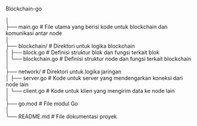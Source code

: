 Blockchain-go

│  
├── main.go                # File utama yang berisi kode untuk blockchain dan komunikasi antar node  
│  
├── blockchain/            # Direktori untuk logika blockchain  
│   ├── block.go           # Definisi struktur blok dan fungsi terkait blok  
│   └── blockchain.go      # Definisi struktur node dan fungsi terkait blockchain  
│  
├── network/               # Direktori untuk logika jaringan  
│   ├── server.go          # Kode untuk server yang mendengarkan koneksi dari node lain  
│   └── client.go          # Kode untuk klien yang mengirim data ke node lain  
│  
├── go.mod                 # File modul Go  
│  
└── README.md              # File dokumentasi proyek  
